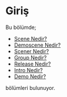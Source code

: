 # Giriş

Bu bölümde;

* [Scene Nedir?](scene_nedir.md)
* [Demoscene Nedir?](demoscene_nedir.md)
* [Scener Nedir?](scener_nedir.md)
* [Group Nedir?](group_nedir.md)
* [Release Nedir?](release_nedir.md)
* [Intro Nedir?](intro_nedir.md)
* [Demo Nedir?](demo_nedir.md)

bölümleri bulunuyor.

